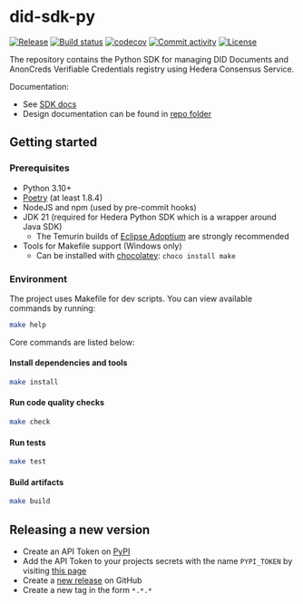 # did-sdk-py

[![Release](https://img.shields.io/github/v/release/hashgraph/did-sdk-py)](https://img.shields.io/github/v/release/hashgraph/did-sdk-py)
[![Build status](https://img.shields.io/github/actions/workflow/status/hashgraph/did-sdk-py/main.yml?branch=main)](https://github.com/hashgraph/did-sdk-py/actions/workflows/main.yml?query=branch%3Amain)
[![codecov](https://codecov.io/gh/hashgraph/did-sdk-py/branch/main/graph/badge.svg)](https://codecov.io/gh/hashgraph/did-sdk-py)
[![Commit activity](https://img.shields.io/github/commit-activity/m/hashgraph/did-sdk-py)](https://img.shields.io/github/commit-activity/m/hashgraph/did-sdk-py)
[![License](https://img.shields.io/github/license/hashgraph/did-sdk-py)](https://img.shields.io/github/license/hashgraph/did-sdk-py)

The repository contains the Python SDK for managing DID Documents and AnonCreds Verifiable Credentials registry using
Hedera Consensus Service.

Documentation:

- See [SDK docs](https://hashgraph.github.io/did-sdk-py/)
- Design documentation can be found in [repo folder](docs/design)

## Getting started

### Prerequisites

- Python 3.10+
- [Poetry](https://python-poetry.org/) (at least 1.8.4)
- NodeJS and npm (used by pre-commit hooks)
- JDK 21 (required for Hedera Python SDK which is a wrapper around Java SDK)
  - The Temurin builds of [Eclipse Adoptium](https://adoptium.net/) are strongly recommended
- Tools for Makefile support (Windows only)
  - Can be installed with [chocolatey](https://chocolatey.org/): `choco install make`

### Environment

The project uses Makefile for dev scripts. You can view available commands by running:

```bash
make help
```

Core commands are listed below:

#### Install dependencies and tools

```bash
make install
```

#### Run code quality checks

```bash
make check
```

#### Run tests

```bash
make test
```

#### Build artifacts

```bash
make build
```

## Releasing a new version

- Create an API Token on [PyPI](https://pypi.org/)
- Add the API Token to your projects secrets with the name `PYPI_TOKEN` by
  visiting [this page](https://github.com/hashgraph/did-sdk-py/settings/secrets/actions/new)
- Create a [new release](https://github.com/hashgraph/did-sdk-py/releases/new) on GitHub
- Create a new tag in the form `*.*.*`
